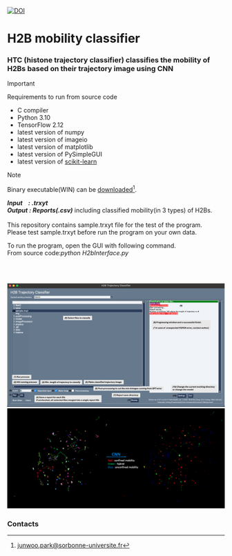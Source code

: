 [![DOI](https://zenodo.org/badge/DOI/10.5281/zenodo.13334706.svg)](https://doi.org/10.5281/zenodo.13334706)
# H2B mobility classifier
<h3>HTC (histone trajectory classifier) classifies the mobility of H2Bs based on their trajectory image using CNN</h3> 

> [!IMPORTANT]  
> Requirements to run from source code </br>
> - C compiler
> - Python 3.10
> - TensorFlow 2.12
> - latest version of numpy
> - latest version of imageio
> - latest version of matplotlib
> - latest version of PySimpleGUI
> - latest version of [scikit-learn](https://scikit-learn.org/stable/)

> [!NOTE]  
> Binary executable(WIN) can be [downloaded](https://psilo.sorbonne-universite.fr/index.php/s/qYmL6Ywfy8kfA46)[^1]. </br>


***Input &nbsp;&nbsp; : .trxyt***<br>
***Output : Reports(.csv)*** including classified mobility(in 3 types) of H2Bs.<br><br>
This repository contains sample.trxyt file for the test of the program.<br>
Please test sample.trxyt before run the program on your own data.<br>

To run the program, open the GUI with following command.<br>
From source code:*python H2bInterface.py*

<br>
<br>

![](https://github.com/JunwooParkSaribu/HTC/blob/main/img/h2binterface_image.png)
![](https://github.com/JunwooParkSaribu/HTC/blob/main/img/cell9_image.png)


<h3> Contacts </h3>

[^1]: junwoo.park@sorbonne-universite.fr
